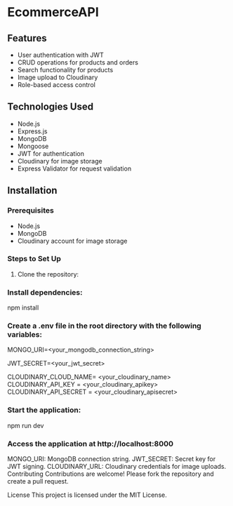 # EcommerceAPI





## Features
- User authentication with JWT
- CRUD operations for products and orders
- Search functionality for products
- Image upload to Cloudinary
- Role-based access control

## Technologies Used
- Node.js
- Express.js
- MongoDB
- Mongoose
- JWT for authentication
- Cloudinary for image storage
- Express Validator for request validation

## Installation


### Prerequisites
- Node.js
- MongoDB
- Cloudinary account for image storage

### Steps to Set Up
1. Clone the repository:
  
### Install dependencies:
  npm install



### Create a .env file in the root directory with the following variables:

MONGO_URI=<your_mongodb_connection_string>

JWT_SECRET=<your_jwt_secret>

CLOUDINARY_CLOUD_NAME= <your_cloudinary_name>
CLOUDINARY_API_KEY =  <your_cloudinary_apikey>
CLOUDINARY_API_SECRET =  <your_cloudinary_apisecret>

### Start the application:
  npm run dev

### Access the application at http://localhost:8000


MONGO_URI: MongoDB connection string.
JWT_SECRET: Secret key for JWT signing.
CLOUDINARY_URL: Cloudinary credentials for image uploads.
Contributing
Contributions are welcome! Please fork the repository and create a pull request.

License
This project is licensed under the MIT License.
